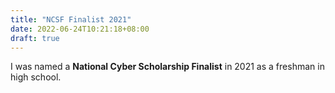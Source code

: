 ```yaml
---
title: "NCSF Finalist 2021"
date: 2022-06-24T10:21:18+08:00
draft: true
---
```


I was named a **National Cyber Scholarship Finalist** in 2021 as a freshman in high school.
